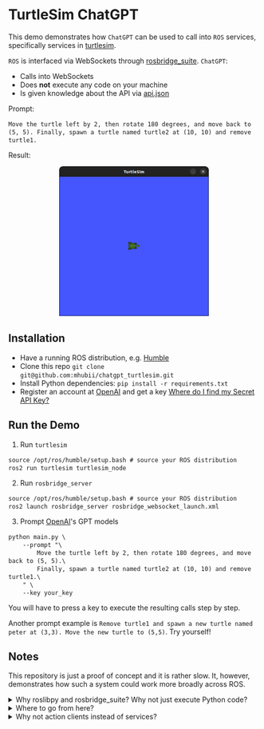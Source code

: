 # TurtleSim ChatGPT
This demo demonstrates how `ChatGPT` can be used to call into `ROS` services, specifically services in [turtlesim](https://docs.ros.org/en/humble/Tutorials/Beginner-CLI-Tools/Introducing-Turtlesim/Introducing-Turtlesim.html).

`ROS` is interfaced via WebSockets through [rosbridge_suite](https://github.com/RobotWebTools/rosbridge_suite). `ChatGPT`:
- Calls into WebSockets
- Does **not** execute any code on your machine
- Is given knowledge about the API via [api.json](api.json)


Prompt:

```shell
Move the turtle left by 2, then rotate 180 degrees, and move back to (5, 5). Finally, spawn a turtle named turtle2 at (10, 10) and remove turtle1.
```

Result:

<p align="center">
    <img src="img/turtlesim.gif" width="300" height="300" />
</p>

## Installation
- Have a running ROS distribution, e.g. [Humble](https://docs.ros.org/en/humble/Installation/Ubuntu-Install-Debians.html)
- Clone this repo `git clone git@github.com:mhubii/chatgpt_turtlesim.git`
- Install Python dependencies: `pip install -r requirements.txt`
- Register an account at [OpenAI](https://openai.com/) and get a key [Where do I find my Secret API Key?](https://help.openai.com/en/articles/4936850-where-do-i-find-my-secret-api-key)

## Run the Demo
1. Run `turtlesim`
```shell
source /opt/ros/humble/setup.bash # source your ROS distribution
ros2 run turtlesim turtlesim_node
```

2. Run `rosbridge_server`
```shell
source /opt/ros/humble/setup.bash # source your ROS distribution
ros2 launch rosbridge_server rosbridge_websocket_launch.xml
```

3. Prompt [OpenAI](https://openai.com/)'s GPT models
```shell
python main.py \
    --prompt "\
        Move the turtle left by 2, then rotate 180 degrees, and move back to (5, 5).\
        Finally, spawn a turtle named turtle2 at (10, 10) and remove turtle1.\
    " \
    --key your_key
```

You will have to press a key to execute the resulting calls step by step.

Another prompt example is `Remove turtle1 and spawn a new turtle named peter at (3,3). Move the new turtle to (5,5)`. Try yourself!

## Notes

This repository is just a proof of concept and it is rather slow. It, however, demonstrates how such a system could work more broadly across ROS.

<details>
<summary>Why roslibpy and rosbridge_suite? Why not just execute Python code?</summary>
<br>
Operating ROS services through WebSockets limits GPT's access to your system. It futher relieves users from ROS dependencies.
</details>

<details>
<summary>Where to go from here?</summary>
<br>
Play around and have ChatGPT call into any desired services.
</details>


<details>
<summary>Why not action clients instead of services?</summary>
<br>
By the time of this writing, action clients are not supported via rosbridge_suite yet, refer to https://github.com/RobotWebTools/rosbridge_suite/issues/697.
</details>
